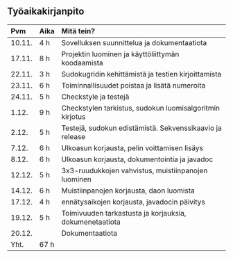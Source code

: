 ## Työaikakirjanpito

|   Pvm    |   Aika   |                          Mitä tein?                                    |
| :------- | :------- | :--------------------------------------------------------------------- |
|10.11.|4 h|Sovelluksen suunnittelua ja dokumentaatiota|
|17.11.|8 h|Projektin luominen ja käyttöliittymän koodaamista|
|22.11.|3 h|Sudokugridin kehittämistä ja testien kirjoittamista|
|23.11.|6 h|Toiminnallisuudet poistaa ja lisätä numeroita|
|24.11.|5 h|Checkstyle ja testejä|
|1.12. |9 h|Checkstylen tarkistus, sudokun luomisalgoritmin kirjotus|
|2.12. |5 h|Testejä, sudokun edistämistä. Sekvenssikaavio ja release|
|7.12. |6 h|Ulkoasun korjausta, pelin voittamisen lisäys|
|8.12. |6 h|Ulkoasun korjausta, dokumentointia ja javadoc|
|12.12.|5 h|3x3-ruudukkojen vahvistus, muistiinpanojen luominen|
|14.12.|6 h|Muistiinpanojen korjausta, daon luomista|
|17.12.|4 h|ennätysaikojen korjausta, javadocin päivitys|
|19.12.|5 h|Toimivuuden tarkastusta ja korjauksia, dokumenetaatiota|
|20.12.||Dokumentaatiota|
|Yht.| 67 h|

